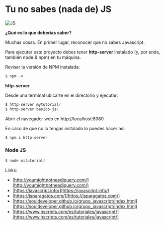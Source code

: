 # Tu no sabes (nada de) JS
![JS](https://2.bp.blogspot.com/-DrhO_xd_5no/U5Mgxqu9PlI/AAAAAAAACU4/GIe3tGPsJ1A6yyoi9It31-mg-lAuTbMGwCPcBGAYYCw/s1600/BeFunky_javaScript.jpg.jpg)

**¿Qué es lo que deberías saber?**

Muchas cosas. En primer lugar, reconocer que no sabes Javascript.

Para ejecutar este proyecto debes tener **http-server** instalado (y, por ende, también node & npm) en tu máquina. 

Revisar la versión de NPM instalada:
```java
$ npm -v
```

**http-server**

Desde una terminal ubicarte en el directorio y ejecutar:


```java
$ http-server mytutorial/
$ http-server basico-js/
```

Abrir el navegador web en http://localhost:8080

En caso de que no lo tengas instalado lo puedes hacer así:
```java
$ npm i http-server
```

### Node JS ###
```java
$ node mitutorial/ 
```



Links:

* [http://youmightnotneedjquery.com/](http://youmightnotneedjquery.com/)
* [https://javascript.info/](https://javascript.info/)
* [https://jsparagatos.com/](https://jsparagatos.com/)
* [https://souldeveloper.github.io/grupo_javascript/index.html](https://souldeveloper.github.io/grupo_javascript/index.html)
* [https://www.hscripts.com/es/tutoriales/javascript/](https://www.hscripts.com/es/tutoriales/javascript/)
